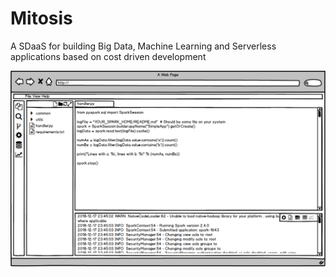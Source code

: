 # Mitosis
A SDaaS for building Big Data, Machine Learning and Serverless applications based on cost driven development

<img src="mockup.png"/>
